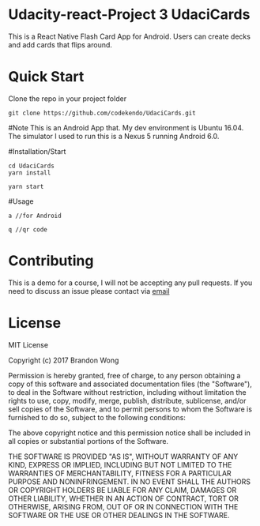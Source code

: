 # Udacity-react-Project 3 UdaciCards
This is a React Native Flash Card App for Android.
Users can create decks and add cards that flips around.


# Quick Start

Clone the repo in your project folder

```
git clone https://github.com/codekendo/UdaciCards.git
```


#Note
This is an Android App that. My dev environment is Ubuntu 16.04.
The simulator I used to run this is a Nexus 5 running Android 6.0.



#Installation/Start
```
cd UdaciCards
yarn install

yarn start
```


#Usage
```
a //for Android

q //qr code
```


# Contributing

This is a demo for a course, I will not be accepting any pull requests.
If you need to discuss an issue please contact via [email](brandonwong@fastmail.com)

# License
MIT License

Copyright (c) 2017 Brandon Wong

Permission is hereby granted, free of charge, to any person obtaining a copy
of this software and associated documentation files (the "Software"), to deal
in the Software without restriction, including without limitation the rights
to use, copy, modify, merge, publish, distribute, sublicense, and/or sell
copies of the Software, and to permit persons to whom the Software is
furnished to do so, subject to the following conditions:

The above copyright notice and this permission notice shall be included in all
copies or substantial portions of the Software.

THE SOFTWARE IS PROVIDED "AS IS", WITHOUT WARRANTY OF ANY KIND, EXPRESS OR
IMPLIED, INCLUDING BUT NOT LIMITED TO THE WARRANTIES OF MERCHANTABILITY,
FITNESS FOR A PARTICULAR PURPOSE AND NONINFRINGEMENT. IN NO EVENT SHALL THE
AUTHORS OR COPYRIGHT HOLDERS BE LIABLE FOR ANY CLAIM, DAMAGES OR OTHER
LIABILITY, WHETHER IN AN ACTION OF CONTRACT, TORT OR OTHERWISE, ARISING FROM,
OUT OF OR IN CONNECTION WITH THE SOFTWARE OR THE USE OR OTHER DEALINGS IN THE
SOFTWARE.
